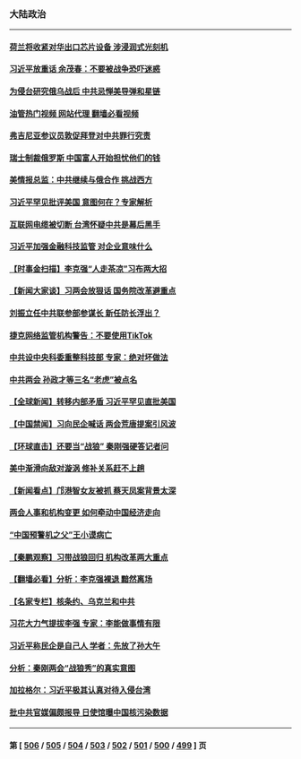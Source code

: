 ### 大陆政治
---
#### [荷兰将收紧对华出口芯片设备 涉浸润式光刻机](../../pages/ncid277/n13945979.md?03090845) 
#### [习近平放重话 余茂春：不要被战争恐吓迷惑](../../pages/ncid277/n13945917.md?03090845) 
#### [为侵台研究俄乌战后 中共忌惮美导弹和星链](../../pages/ncid277/n13945937.md?03090845) 
#### [油管热门视频 网站代理 翻墙必看视频](http://138.2.39.72:81/youtube.html?epic-marker?03090845)
#### [弗吉尼亚参议员敦促拜登对中共罪行究责](../../pages/ncid277/n13945789.md?03090845) 
#### [瑞士制裁俄罗斯 中国富人开始担忧他们的钱](../../pages/ncid277/n13945913.md?03090845) 
#### [美情报总监：中共继续与俄合作 挑战西方](../../pages/ncid277/n13945882.md?03090845) 
#### [习近平罕见批评美国 意图何在？专家解析](../../pages/ncid277/n13945702.md?03090845) 
#### [互联网电缆被切断 台湾怀疑中共是幕后黑手](../../pages/ncid277/n13945836.md?03090845) 
#### [习近平加强金融科技监管 对企业意味什么](../../pages/ncid277/n13945824.md?03090845) 
#### [【时事金扫描】李克强“人走茶凉”习布两大招](../../pages/ncid277/n13945858.md?03090845) 
#### [【新闻大家谈】习两会放狠话 国务院改革避重点](../../pages/ncid277/n13945803.md?03090845) 
#### [刘振立任中共联参部参谋长 新任防长浮出？](../../pages/ncid277/n13944612.md?03090845) 
#### [捷克网络监管机构警告：不要使用TikTok](../../pages/ncid277/n13945770.md?03090845) 
#### [中共设中央科委重整科技部 专家：绝对坏做法](../../pages/ncid277/n13945430.md?03090845) 
#### [中共两会 孙政才等三名“老虎”被点名](../../pages/ncid277/n13945665.md?03090845) 
#### [【全球新闻】转移内部矛盾 习近平罕见直批美国](../../pages/ncid277/n13945578.md?03090845) 
#### [【中国禁闻】习向民企喊话 两会荒唐提案引风波](../../pages/ncid277/n13945161.md?03090845) 
#### [【环球直击】还要当“战狼” 秦刚强硬答记者问](../../pages/ncid277/n13945090.md?03090845) 
#### [美中渐滑向敌对漩涡 修补关系赶不上趟](../../pages/ncid277/n13945452.md?03090845) 
#### [【新闻看点】邝港智女友被抓 蔡天凤案背景太深](../../pages/ncid277/n13945283.md?03090845) 
#### [两会人事和机构变更 如何牵动中国经济走向](../../pages/ncid277/n13945109.md?03090845) 
#### [“中国预警机之父”王小谟病亡](../../pages/ncid277/n13945329.md?03090845) 
#### [【秦鹏观察】习带战狼回归 机构改革两大重点](../../pages/ncid277/n13945288.md?03090845) 
#### [【翻墙必看】分析：李克强裸退 黯然离场](../../pages/ncid277/n13945367.md?03090845) 
#### [【名家专栏】核条约、乌克兰和中共](../../pages/ncid277/n13944896.md?03090845) 
#### [习花大力气提拔李强 专家：李能做事情有限](../../pages/ncid277/n13945149.md?03090845) 
#### [习近平称民企是自己人 学者：先放了孙大午](../../pages/ncid277/n13945185.md?03090845) 
#### [分析：秦刚两会“战狼秀”的真实意图](../../pages/ncid277/n13945163.md?03090845) 
#### [加拉格尔：习近平极其认真对待入侵台湾](../../pages/ncid277/n13945183.md?03090845) 
#### [批中共官媒偏颇报导 日使馆曝中国核污染数据](../../pages/ncid277/n13945112.md?03090845) 

---
#### 第 [ [506](./506.md?03090845) / [505](./505.md?03090845) / [504](./504.md?03090845) / [503](./503.md?03090845) / [502](./502.md?03090845) / [501](./501.md?03090845) / [500](./500.md?03090845) / [499](./499.md?03090845) ] 页
